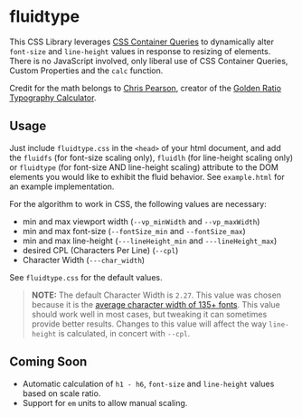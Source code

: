 # fluidtype

This CSS Library leverages [CSS Container Queries](https://developer.mozilla.org/en-US/docs/Web/CSS/CSS_container_queries) to dynamically alter `font-size` and `line-height` values in response to resizing of elements. There is no JavaScript involved, only liberal use of CSS Container Queries, Custom Properties and the `calc` function.

Credit for the math belongs to [Chris Pearson](https://pearsonified.com/about/), creator of the [Golden Ratio Typography Calculator](https://grtcalculator.com/).

## Usage

Just include `fluidtype.css` in the `<head>` of your html document, and add the `fluidfs` (for font-size scaling only), `fluidlh` (for line-height scaling only) or `fluidtype` (for font-size AND line-height scaling) attribute to the DOM elements you would like to exhibit the fluid behavior. See `example.html` for an example implementation.

For the algorithm to work in CSS, the following values are necessary:

- min and max viewport width (`--vp_minWidth` and `--vp_maxWidth`)
- min and max font-size (`--fontSize_min` and `--fontSize_max`)
- min and max line-height (`---lineHeight_min` and `---lineHeight_max`)
- desired CPL (Characters Per Line) (`--cpl`)
- Character Width (`---char_width`)

See `fluidtype.css` for the default values.

> **NOTE:** The default Character Width is `2.27`. This value was chosen because it is the [average character width of 135+ fonts](https://grtcalculator.com/math/#section-width-factor). This value should work well in most cases, but tweaking it can sometimes provide better results. Changes to this value will affect the way `line-height` is calculated, in concert with `--cpl`.

## Coming Soon

- Automatic calculation of `h1 - h6`, `font-size` and `line-height` values based on scale ratio.
- Support for `em` units to allow manual scaling.

